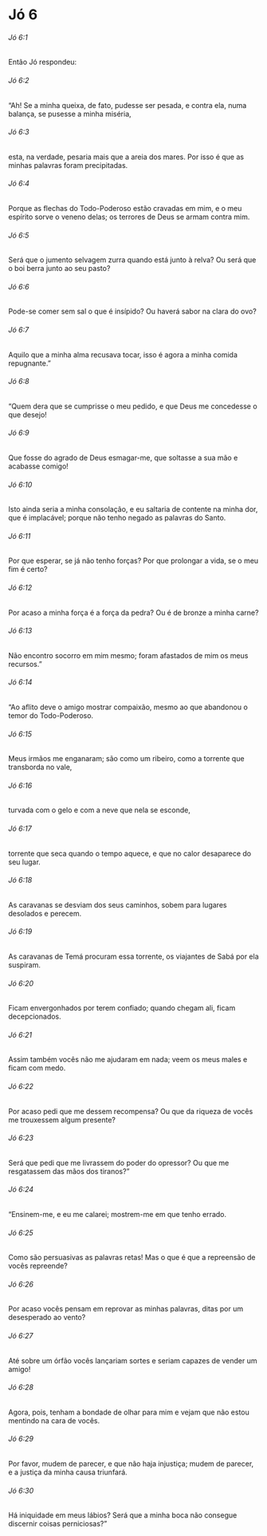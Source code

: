 # Jó 6

###### Jó 6:1

Então Jó respondeu:

###### Jó 6:2

“Ah! Se a minha queixa, de fato, pudesse ser pesada, e contra ela, numa balança, se pusesse a minha miséria,

###### Jó 6:3

esta, na verdade, pesaria mais que a areia dos mares. Por isso é que as minhas palavras foram precipitadas.

###### Jó 6:4

Porque as flechas do Todo-Poderoso estão cravadas em mim, e o meu espírito sorve o veneno delas; os terrores de Deus se armam contra mim.

###### Jó 6:5

Será que o jumento selvagem zurra quando está junto à relva? Ou será que o boi berra junto ao seu pasto?

###### Jó 6:6

Pode-se comer sem sal o que é insípido? Ou haverá sabor na clara do ovo?

###### Jó 6:7

Aquilo que a minha alma recusava tocar, isso é agora a minha comida repugnante.”

###### Jó 6:8

“Quem dera que se cumprisse o meu pedido, e que Deus me concedesse o que desejo!

###### Jó 6:9

Que fosse do agrado de Deus esmagar-me, que soltasse a sua mão e acabasse comigo!

###### Jó 6:10

Isto ainda seria a minha consolação, e eu saltaria de contente na minha dor, que é implacável; porque não tenho negado as palavras do Santo.

###### Jó 6:11

Por que esperar, se já não tenho forças? Por que prolongar a vida, se o meu fim é certo?

###### Jó 6:12

Por acaso a minha força é a força da pedra? Ou é de bronze a minha carne?

###### Jó 6:13

Não encontro socorro em mim mesmo; foram afastados de mim os meus recursos.”

###### Jó 6:14

“Ao aflito deve o amigo mostrar compaixão, mesmo ao que abandonou o temor do Todo-Poderoso.

###### Jó 6:15

Meus irmãos me enganaram; são como um ribeiro, como a torrente que transborda no vale,

###### Jó 6:16

turvada com o gelo e com a neve que nela se esconde,

###### Jó 6:17

torrente que seca quando o tempo aquece, e que no calor desaparece do seu lugar.

###### Jó 6:18

As caravanas se desviam dos seus caminhos, sobem para lugares desolados e perecem.

###### Jó 6:19

As caravanas de Temá procuram essa torrente, os viajantes de Sabá por ela suspiram.

###### Jó 6:20

Ficam envergonhados por terem confiado; quando chegam ali, ficam decepcionados.

###### Jó 6:21

Assim também vocês não me ajudaram em nada; veem os meus males e ficam com medo.

###### Jó 6:22

Por acaso pedi que me dessem recompensa? Ou que da riqueza de vocês me trouxessem algum presente?

###### Jó 6:23

Será que pedi que me livrassem do poder do opressor? Ou que me resgatassem das mãos dos tiranos?”

###### Jó 6:24

“Ensinem-me, e eu me calarei; mostrem-me em que tenho errado.

###### Jó 6:25

Como são persuasivas as palavras retas! Mas o que é que a repreensão de vocês repreende?

###### Jó 6:26

Por acaso vocês pensam em reprovar as minhas palavras, ditas por um desesperado ao vento?

###### Jó 6:27

Até sobre um órfão vocês lançariam sortes e seriam capazes de vender um amigo!

###### Jó 6:28

Agora, pois, tenham a bondade de olhar para mim e vejam que não estou mentindo na cara de vocês.

###### Jó 6:29

Por favor, mudem de parecer, e que não haja injustiça; mudem de parecer, e a justiça da minha causa triunfará.

###### Jó 6:30

Há iniquidade em meus lábios? Será que a minha boca não consegue discernir coisas perniciosas?”

